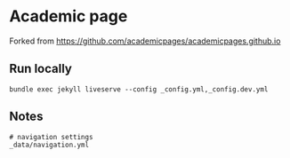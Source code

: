 # Academic page
Forked from https://github.com/academicpages/academicpages.github.io

## Run locally
```
bundle exec jekyll liveserve --config _config.yml,_config.dev.yml
```

## Notes
```
# navigation settings
_data/navigation.yml
```

